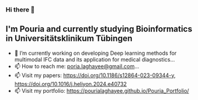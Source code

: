 ### Hi there 👋
## I'm Pouria and currently studying Bioinformatics in Universitätsklinikum Tübingen
- 🔭 I’m currently working on developing Deep learning methods for multimodal IFC data and its application for medical diagnostics...
- 📫 How to reach me: poria.laghayee@gmail.com...
- 📫 Visit my papers: https://doi.org/10.1186/s12864-023-09344-y, https://doi.org/10.1016/j.heliyon.2024.e40732
- 📫 Visit my portfolio: https://pourialaghayee.github.io/Pouria_Portfolio/



